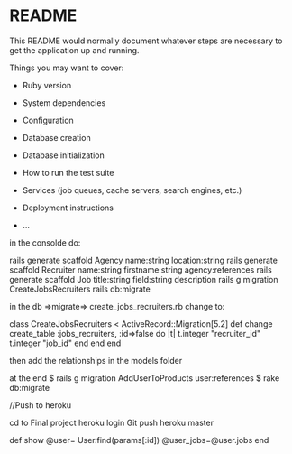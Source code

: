 # README

This README would normally document whatever steps are necessary to get the
application up and running.

Things you may want to cover:

* Ruby version

* System dependencies

* Configuration

* Database creation

* Database initialization

* How to run the test suite

* Services (job queues, cache servers, search engines, etc.)

* Deployment instructions

* ...

in the consolde do:

rails generate scaffold Agency name:string location:string
rails generate scaffold Recruiter name:string firstname:string agency:references
rails generate scaffold Job title:string field:string description
rails g migration CreateJobsRecruiters
rails db:migrate


in the db =>migrate=> create_jobs_recruiters.rb
change to:

class CreateJobsRecruiters < ActiveRecord::Migration[5.2]
  def change
    create_table :jobs_recruiters, :id=>false do |t|
      t.integer "recruiter_id"
      t.integer "job_id"
    end
  end
end

then add the relationships in the models folder

at the end
$ rails g migration AddUserToProducts user:references
$ rake db:migrate

//Push to heroku

cd to Final project
heroku login
Git push heroku master


def show
  @user= User.find(params[:id])
  @user_jobs=@user.jobs
end
